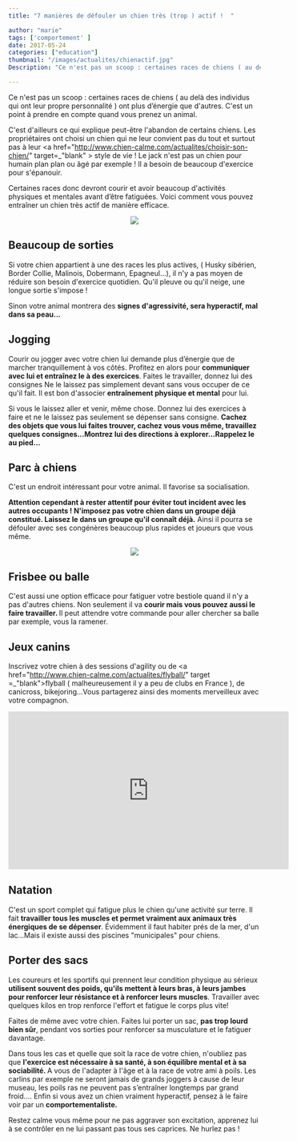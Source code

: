 ```yaml
---
title: "7 manières de défouler un chien très (trop ) actif !  "

author: "marie"
tags: ['comportement' ]
date: 2017-05-24
categories: ["education"]
thumbnail: "/images/actualites/chienactif.jpg"
Description: "Ce n'est pas un scoop : certaines races de chiens ( au delà des individus qui ont leur propre personnalité ) ont plus d’énergie que d'autres. C'est un point à prendre en compte quand vous prenez un animal. C'est d'ailleurs ce qui explique peut-être l'abandon de certains chiens. Les propriétaires ont choisi un chien qui ne leur convient pas du tout et surtout pas à leur style de vie  ! "

---
```


Ce n'est pas un scoop : certaines races de chiens ( au delà des individus qui ont leur propre personnalité ) ont plus d’énergie que d'autres. C'est un point à prendre en compte quand vous prenez un animal.

C'est d'ailleurs ce qui explique peut-être l'abandon de certains chiens. Les propriétaires ont choisi un chien qui ne leur convient pas du tout et surtout pas à leur <a href="http://www.chien-calme.com/actualites/choisir-son-chien/" target=_"blank" > style de vie </a>   ! Le jack n'est pas un chien pour humain plan plan ou âgé par exemple ! Il a besoin de beaucoup d'exercice pour s'épanouir.

Certaines races donc devront courir et avoir beaucoup d'activités physiques et mentales avant d’être fatiguées.
Voici comment vous pouvez entraîner un chien très actif de manière efficace.

<p align="center"><img src="/images/actualites/activitéchien.jpg" class="img-responsive"></p>




## Beaucoup de sorties ##

Si votre chien appartient à une des races les plus actives, ( Husky sibérien, Border Collie, Malinois, Dobermann, Epagneul...), il n'y a pas moyen de réduire son besoin d'exercice quotidien. Qu'il pleuve ou qu'il neige, une longue sortie s'impose !

Sinon votre animal montrera des <b>signes d'agressivité, sera hyperactif, mal dans sa peau...</b>



## Jogging ##
Courir ou jogger avec votre chien lui demande plus d’énergie que de marcher tranquillement à vos côtés. Profitez en alors pour <b>communiquer avec lui et entraînez le à des exercices</b>. Faites le travailler, donnez lui des consignes Ne le laissez pas simplement devant sans vous occuper de ce qu'il fait. Il est bon d'associer <b>entraînement physique et mental</b> pour lui.

Si vous le laissez aller et venir, même chose. Donnez lui des exercices à faire et ne le laissez pas seulement se dépenser sans consigne. <b>Cachez des objets que vous lui faites trouver, cachez vous vous même, travaillez quelques consignes...Montrez lui des directions à explorer...Rappelez le au pied...</b>



<h2> Parc à chiens </h2>

C'est un endroit intéressant pour votre animal. Il favorise sa socialisation.

<b> Attention cependant à rester attentif pour éviter tout incident avec les autres occupants ! N'imposez pas votre chien dans un groupe déjà constitué. Laissez le dans un groupe qu'il connaît déjà.</b> Ainsi il pourra se défouler avec ses congénères beaucoup plus rapides et joueurs que vous même.

<p align="center"><img src="/images/actualites/parcachein.jpg" class="img-responsive"></p>

## Frisbee ou balle ##
C'est aussi une option efficace pour fatiguer votre bestiole quand il n'y a pas d'autres chiens. Non seulement il va <b>courir mais vous pouvez aussi le faire travailler. </b> Il peut attendre votre commande pour aller chercher sa balle par exemple, vous la ramener.

## Jeux canins ##
Inscrivez votre chien à des sessions d'agility ou de <a href="http://www.chien-calme.com/actualites/flyball/" target =_"blank">flyball</a>  ( malheureusement il y a peu de clubs en France ), de canicross, bikejoring...Vous partagerez ainsi des moments merveilleux avec votre compagnon.

<iframe width="560" height="315" src="https://www.youtube.com/embed/pF2qfwDb1sI" frameborder="0" allowfullscreen></iframe>

## Natation ##

C'est un sport complet qui fatigue plus le chien qu'une activité sur terre. Il fait <b>travailler tous les muscles et permet vraiment aux animaux très énergiques de se dépenser</b>. Évidemment il faut habiter prés de la mer, d'un lac...Mais il existe aussi des piscines "municipales" pour chiens.

## Porter des sacs ##
Les coureurs et les sportifs qui prennent leur condition physique au sérieux <b>utilisent souvent des poids, qu'ils mettent à leurs bras, à leurs jambes pour renforcer leur résistance et à renforcer leurs muscles</b>. Travailler avec quelques kilos en trop renforce l'effort et fatigue le corps plus vite!

Faites de même avec votre chien.  Faites lui porter un sac, <b>pas trop lourd bien sûr</b>, pendant vos sorties pour renforcer sa musculature et le fatiguer davantage.


Dans tous les cas et quelle que soit la race de votre chien, n'oubliez pas que <b>l'exercice est nécessaire à sa santé, à son équilibre mental et à sa sociabilité. </b>
A vous de l'adapter à l'âge et à la race de votre ami à poils. Les carlins par exemple ne seront jamais de grands joggers à cause de leur museau,  les poils ras ne peuvent pas s’entraîner longtemps par grand froid....
Enfin si vous avez un chien vraiment hyperactif, pensez à le faire voir par un <b>comportementaliste.</b>

 Restez calme vous même pour ne pas aggraver son excitation, apprenez lui à se contrôler en ne lui passant pas tous ses caprices. Ne hurlez pas !
